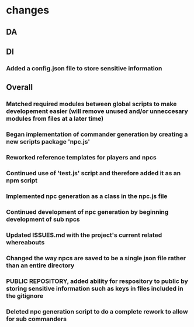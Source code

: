 # changes

## DA

## DI

### Added a config.json file to store sensitive information

## Overall

### Matched required modules between global scripts to make developement easier (will remove unused and/or unneccesary modules from files at a later time)

### Began implementation of commander generation by creating a new scripts package 'npc.js'

### Reworked reference templates for players and npcs

### Continued use of 'test.js' script and therefore added it as an npm script

### Implemented npc generation as a class in the npc.js file

### Continued development of npc generation by beginning development of sub npcs

### Updated ISSUES.md with the project's current related whereabouts

### Changed the way npcs are saved to be a single json file rather than an entire directory

### PUBLIC REPOSITORY, added ability for respository to public by storing sensitive information such as keys in files included in the gitignore

### Deleted npc generation script to do a complete rework to allow for sub commanders
